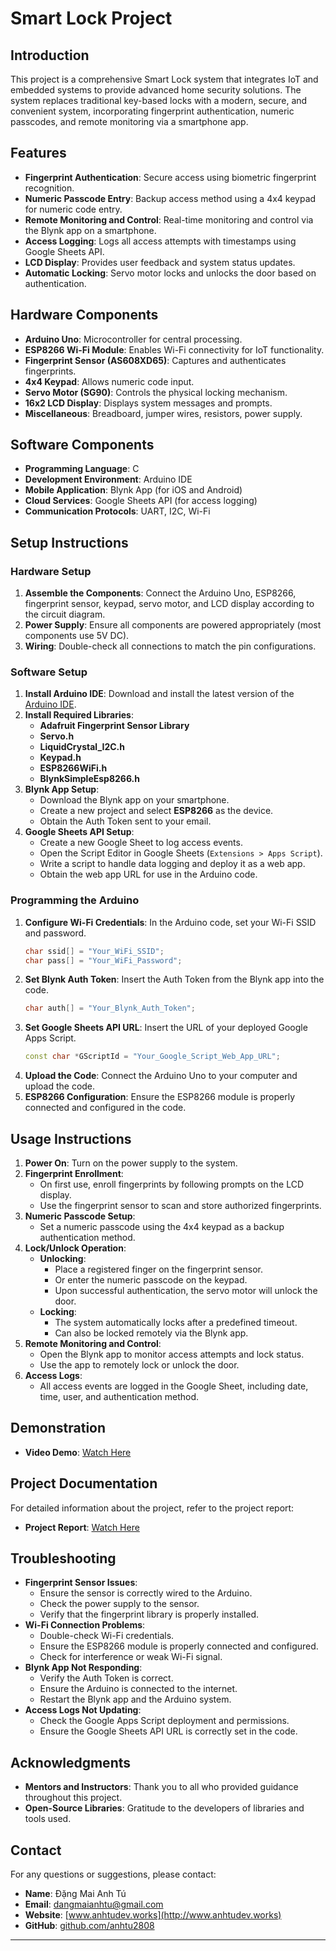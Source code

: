 
# Smart Lock Project

## Introduction

This project is a comprehensive Smart Lock system that integrates IoT and embedded systems to provide advanced home security solutions. The system replaces traditional key-based locks with a modern, secure, and convenient system, incorporating fingerprint authentication, numeric passcodes, and remote monitoring via a smartphone app.

## Features

- **Fingerprint Authentication**: Secure access using biometric fingerprint recognition.
- **Numeric Passcode Entry**: Backup access method using a 4x4 keypad for numeric code entry.
- **Remote Monitoring and Control**: Real-time monitoring and control via the Blynk app on a smartphone.
- **Access Logging**: Logs all access attempts with timestamps using Google Sheets API.
- **LCD Display**: Provides user feedback and system status updates.
- **Automatic Locking**: Servo motor locks and unlocks the door based on authentication.

## Hardware Components

- **Arduino Uno**: Microcontroller for central processing.
- **ESP8266 Wi-Fi Module**: Enables Wi-Fi connectivity for IoT functionality.
- **Fingerprint Sensor (AS608XD65)**: Captures and authenticates fingerprints.
- **4x4 Keypad**: Allows numeric code input.
- **Servo Motor (SG90)**: Controls the physical locking mechanism.
- **16x2 LCD Display**: Displays system messages and prompts.
- **Miscellaneous**: Breadboard, jumper wires, resistors, power supply.

## Software Components

- **Programming Language**: C
- **Development Environment**: Arduino IDE
- **Mobile Application**: Blynk App (for iOS and Android)
- **Cloud Services**: Google Sheets API (for access logging)
- **Communication Protocols**: UART, I2C, Wi-Fi

## Setup Instructions

### Hardware Setup

1. **Assemble the Components**: Connect the Arduino Uno, ESP8266, fingerprint sensor, keypad, servo motor, and LCD display according to the circuit diagram.
2. **Power Supply**: Ensure all components are powered appropriately (most components use 5V DC).
3. **Wiring**: Double-check all connections to match the pin configurations.

### Software Setup

1. **Install Arduino IDE**: Download and install the latest version of the [Arduino IDE](https://www.arduino.cc/en/software).
2. **Install Required Libraries**:
   - **Adafruit Fingerprint Sensor Library**
   - **Servo.h**
   - **LiquidCrystal_I2C.h**
   - **Keypad.h**
   - **ESP8266WiFi.h**
   - **BlynkSimpleEsp8266.h**
3. **Blynk App Setup**:
   - Download the Blynk app on your smartphone.
   - Create a new project and select **ESP8266** as the device.
   - Obtain the Auth Token sent to your email.
4. **Google Sheets API Setup**:
   - Create a new Google Sheet to log access events.
   - Open the Script Editor in Google Sheets (`Extensions > Apps Script`).
   - Write a script to handle data logging and deploy it as a web app.
   - Obtain the web app URL for use in the Arduino code.

### Programming the Arduino

1. **Configure Wi-Fi Credentials**: In the Arduino code, set your Wi-Fi SSID and password.
   ```cpp
   char ssid[] = "Your_WiFi_SSID";
   char pass[] = "Your_WiFi_Password";
   ```
2. **Set Blynk Auth Token**: Insert the Auth Token from the Blynk app into the code.
   ```cpp
   char auth[] = "Your_Blynk_Auth_Token";
   ```
3. **Set Google Sheets API URL**: Insert the URL of your deployed Google Apps Script.
   ```cpp
   const char *GScriptId = "Your_Google_Script_Web_App_URL";
   ```
4. **Upload the Code**: Connect the Arduino Uno to your computer and upload the code.
5. **ESP8266 Configuration**: Ensure the ESP8266 module is properly connected and configured in the code.

## Usage Instructions

1. **Power On**: Turn on the power supply to the system.
2. **Fingerprint Enrollment**:
   - On first use, enroll fingerprints by following prompts on the LCD display.
   - Use the fingerprint sensor to scan and store authorized fingerprints.
3. **Numeric Passcode Setup**:
   - Set a numeric passcode using the 4x4 keypad as a backup authentication method.
4. **Lock/Unlock Operation**:
   - **Unlocking**:
     - Place a registered finger on the fingerprint sensor.
     - Or enter the numeric passcode on the keypad.
     - Upon successful authentication, the servo motor will unlock the door.
   - **Locking**:
     - The system automatically locks after a predefined timeout.
     - Can also be locked remotely via the Blynk app.
5. **Remote Monitoring and Control**:
   - Open the Blynk app to monitor access attempts and lock status.
   - Use the app to remotely lock or unlock the door.
6. **Access Logs**:
   - All access events are logged in the Google Sheet, including date, time, user, and authentication method.

## Demonstration

- **Video Demo**: [Watch Here](https://demo.anhtudev.works/smart-lock)

## Project Documentation

For detailed information about the project, refer to the project report:

- **Project Report**: [Watch Here](https://github.com/anhtu2808/Smart-Lock/blob/main/IOT102___Final_Project_Report.pdf)

## Troubleshooting

- **Fingerprint Sensor Issues**:
  - Ensure the sensor is correctly wired to the Arduino.
  - Check the power supply to the sensor.
  - Verify that the fingerprint library is properly installed.
- **Wi-Fi Connection Problems**:
  - Double-check Wi-Fi credentials.
  - Ensure the ESP8266 module is properly connected and configured.
  - Check for interference or weak Wi-Fi signal.
- **Blynk App Not Responding**:
  - Verify the Auth Token is correct.
  - Ensure the Arduino is connected to the internet.
  - Restart the Blynk app and the Arduino system.
- **Access Logs Not Updating**:
  - Check the Google Apps Script deployment and permissions.
  - Ensure the Google Sheets API URL is correctly set in the code.

## Acknowledgments

- **Mentors and Instructors**: Thank you to all who provided guidance throughout this project.
- **Open-Source Libraries**: Gratitude to the developers of libraries and tools used.

## Contact

For any questions or suggestions, please contact:

- **Name**: Đặng Mai Anh Tú
- **Email**: [dangmaianhtu@gmail.com](mailto:dangmaianhtu@gmail.com)
- **Website**: [www.anhtudev.works](http://www.anhtudev.works)
- **GitHub**: [github.com/anhtu2808](https://github.com/anhtu2808)

---
